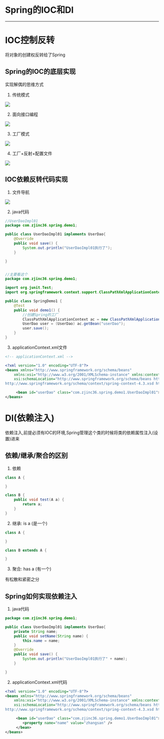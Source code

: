 # Spring的IOC和DI

---

# IOC控制反转

将对象的创建权反转给了Spring

## Spring的IOC的底层实现
实现解偶的思维方式
1.  传统模式

![](../images/20190713004.png)

2.  面向接口编程

![](../images/20190713005.png)

3.  工厂模式

![](../images/20190713006.png)

4.  工厂+反射+配置文件

![](../images/20190713007.png)


## IOC依赖反转代码实现
1.  文件导航

![](../images/20190713009.png)

2.  java代码

```java
//UserDaoImpl01
package com.zjinc36.spring.demo1;

public class UserDaoImpl01 implements UserDao{
	@Override
	public void save() {
		System.out.println("UserDaoImpl01执行了");
	}

}


//主要看这个
package com.zjinc36.spring.demo1;

import org.junit.Test;
import org.springframework.context.support.ClassPathXmlApplicationContext;

public class SpringDemo1 {
	@Test
	public void demo1() {
		//创建Spring的工厂
		ClassPathXmlApplicationContext ac = new ClassPathXmlApplicationContext("applicationContext.xml");
		UserDao user = (UserDao) ac.getBean("userDao");
		user.save();
	}
}
```

3.  applicationContext.xml文件

```xml
<!-- applicationContext.xml -->

<?xml version="1.0" encoding="UTF-8"?>
<beans xmlns="http://www.springframework.org/schema/beans"
    xmlns:xsi="http://www.w3.org/2001/XMLSchema-instance" xmlns:context="http://www.springframework.org/schema/context"
    xsi:schemaLocation="http://www.springframework.org/schema/beans http://www.springframework.org/schema/beans/spring-beans.xsd http://www.springframework.org/schema/context 
http://www.springframework.org/schema/context/spring-context-4.3.xsd http://www.springframework.org/schema/mvc http://www.springframework.org/schema/mvc/spring-mvc-4.3.xsd">

     <bean id="userDao" class="com.zjinc36.spring.demo1.UserDaoImpl01"></bean>
</beans>
```

# DI(依赖注入)
依赖注入,前提必须有IOC的环境,Spring管理这个类的时候将类的依赖属性注入(设置)进来
## 依赖/继承/聚合的区别

1.  依赖

```java
class A {

}

class B {
    public void test(A a) {
        return a;
    }
}
```

2.  继承: is a (是一个)

```java
class A {

}

class B extends A {

}
```

3.  聚合: has a (有一个)

有松散和紧密之分

## Spring如何实现依赖注入

1.	java代码

```java
package com.zjinc36.spring.demo1;

public class UserDaoImpl01 implements UserDao{
	private String name;
	public void setName(String name) {
		this.name = name;
	}
	@Override
	public void save() {
		System.out.println("UserDaoImpl01执行了" + name);
	}

}
```

2.	applicationContext.xml代码

```xml
<?xml version="1.0" encoding="UTF-8"?>
<beans xmlns="http://www.springframework.org/schema/beans"
    xmlns:xsi="http://www.w3.org/2001/XMLSchema-instance" xmlns:context="http://www.springframework.org/schema/context"
    xsi:schemaLocation="http://www.springframework.org/schema/beans http://www.springframework.org/schema/beans/spring-beans.xsd http://www.springframework.org/schema/context 
http://www.springframework.org/schema/context/spring-context-4.3.xsd http://www.springframework.org/schema/mvc http://www.springframework.org/schema/mvc/spring-mvc-4.3.xsd">

     <bean id="userDao" class="com.zjinc36.spring.demo1.UserDaoImpl01">
     	<property name="name" value="zhangsan" />
     </bean>
</beans>
```
